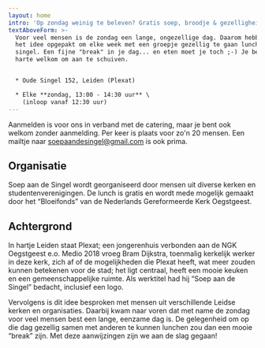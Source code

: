 ```yaml
---
layout: home
intro: 'Op zondag weinig te beleven? Gratis soep, broodje & gezelligheid!'
textAboveForm: >-
  Voor veel mensen is de zondag een lange, ongezellige dag. Daarom hebben wij
  het idee opgepakt om elke week met een groepje gezellig te gaan lunchen aan de
  singel. Een fijne "break" in je dag... en eten moet je toch ;-) Je bent van
  harte welkom om aan te schuiven.


  * Oude Singel 152, Leiden (Plexat)

  * Elke **zondag, 13:00 - 14:30 uur** \
    (inloop vanaf 12:30 uur)
---
```

Aanmelden is voor ons in verband met de catering, maar je bent ook welkom zonder aanmelding. Per keer is plaats voor zo'n 20 mensen. Een mailtje naar <a href='mailto:soepaandesingel@gmail.com'>soepaandesingel@gmail.com</a> is ook prima.
 
## Organisatie
Soep aan de Singel wordt georganiseerd door mensen uit diverse kerken en
studentenverenigingen. De lunch is gratis en wordt mede mogelijk gemaakt door
het “Bloeifonds” van de Nederlands Gereformeerde Kerk Oegstgeest.

## Achtergrond
In hartje Leiden staat Plexat; een jongerenhuis verbonden aan de NGK
Oegstgeest e.o. Medio 2018 vroeg Bram Dijkstra, toenmalig kerkelijk werker in
deze kerk, zich af of de mogelijkheden die Plexat heeft, wat meer zouden
kunnen betekenen voor de stad; het ligt centraal, heeft een mooie keuken en
een gemeenschappelijke ruimte. Als werktitel had hij “Soep aan de Singel”
bedacht, inclusief een logo.

Vervolgens is dit idee besproken met mensen uit verschillende Leidse kerken en
organisaties. Daarbij kwam naar voren dat met name de zondag voor veel mensen
best een lange, eenzame dag is. De gelegenheid om op die dag gezellig samen
met anderen te kunnen lunchen zou dan een mooie “break” zijn. Met deze
aanwijzingen zijn we aan de slag gegaan!
